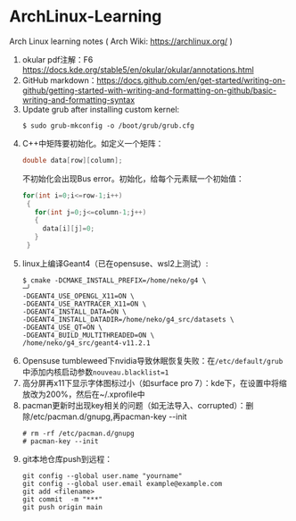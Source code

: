 # ArchLinux-Learning
Arch Linux learning notes ( Arch Wiki: https://archlinux.org/ )

1. okular pdf注解：F6 https://docs.kde.org/stable5/en/okular/okular/annotations.html
2. GitHub markdown：https://docs.github.com/en/get-started/writing-on-github/getting-started-with-writing-and-formatting-on-github/basic-writing-and-formatting-syntax
3. Update grub after installing custom kernel:
   ```
   $ sudo grub-mkconfig -o /boot/grub/grub.cfg
   ```
4. C++中矩阵要初始化。如定义一个矩阵：
   ```c++
   double data[row][column];
   ```
   不初始化会出现Bus error。初始化，给每个元素赋一个初始值：
   ```c++
   for(int i=0;i<=row-1;i++)
    {
      for(int j=0;j<=column-1;j++)
      {
        data[i][j]=0;
      }
    }
   ```
5. linux上编译Geant4（已在opensuse、wsl2上测试）:
   ```
   $ cmake -DCMAKE_INSTALL_PREFIX=/home/neko/g4 \                                                                                      ─╯
   -DGEANT4_USE_OPENGL_X11=ON \
   -DGEANT4_USE_RAYTRACER_X11=ON \
   -DGEANT4_INSTALL_DATA=ON \
   -DGEANT4_INSTALL_DATADIR=/home/neko/g4_src/datasets \
   -DGEANT4_USE_QT=ON \
   -DGEANT4_BUILD_MULTITHREADED=ON \
   /home/neko/g4_src/geant4-v11.2.1
   ```
6. Opensuse tumbleweed下nvidia导致休眠恢复失败：在`/etc/default/grub`中添加内核启动参数`nouveau.blacklist=1`
7. 高分屏再x11下显示字体图标过小（如surface pro 7）：kde下，在设置中将缩放改为200%，然后在~/.xprofile中
8. pacman更新时出现key相关的问题（如无法导入、corrupted）：删除/etc/pacman.d/gnupg,再pacman-key --init
   ```
   # rm -rf /etc/pacman.d/gnupg
   # pacman-key --init
   ```
9. git本地仓库push到远程：
   ```
   git config --global user.name "yourname"
   git config --global user.email example@example.com
   git add <filename>
   git commit  -m "***"
   git push origin main
   ```
   
   
